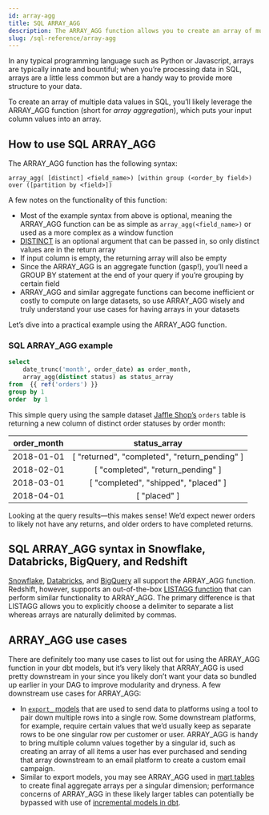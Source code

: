 ```yaml
---
id: array-agg
title: SQL ARRAY_AGG
description: The ARRAY_AGG function allows you to create an array of multiple data values in SQL.
slug: /sql-reference/array-agg
---
```


<head>
    <title>Working with the SQL ARRAY_AGG function</title>
</head>

In any typical programming language such as Python or Javascript, arrays are typically innate and bountiful; when you’re processing data in SQL, arrays are a little less common but are a handy way to provide more structure to your data.

To create an array of multiple data values in SQL, you’ll likely leverage the ARRAY_AGG function (short for *array aggregation*), which puts your input column values into an array.

## How to use SQL ARRAY_AGG

The ARRAY_AGG function has the following syntax:

`array_agg( [distinct] <field_name>) [within group (<order_by field>) over ([partition by <field>])`

A few notes on the functionality of this function:
- Most of the example syntax from above is optional, meaning the ARRAY_AGG function can be as simple as `array_agg(<field_name>)` or used as a more complex as a window function
- [DISTINCT](/sql-reference/distinct) is an optional argument that can be passed in, so only distinct values are in the return array
- If input column is empty, the returning array will also be empty
- Since the ARRAY_AGG is an aggregate function (gasp!), you’ll need a GROUP BY statement at the end of your query if you’re grouping by certain field
- ARRAY_AGG and similar aggregate functions can become inefficient or costly to compute on large datasets, so use ARRAY_AGG wisely and truly understand your use cases for having arrays in your datasets

Let’s dive into a practical example using the ARRAY_AGG function.

### SQL ARRAY_AGG example

```sql
select
    date_trunc('month', order_date) as order_month,
    array_agg(distinct status) as status_array
from  {{ ref('orders') }}
group by 1
order  by 1
```

This simple query using the sample dataset [Jaffle Shop’s](https://github.com/dbt-labs/jaffle_shop) `orders` table is returning a new column of distinct order statuses by order month:

| order_month | status_array |
|:---:|:---:|
| 2018-01-01 | [ "returned", "completed", "return_pending" ] |
| 2018-02-01 | [ "completed", "return_pending" ] |
| 2018-03-01 | [ "completed", "shipped", "placed" ] |
| 2018-04-01 | [ "placed" ] |

Looking at the query results—this makes sense! We’d expect newer orders to likely not have any returns, and older orders to have completed returns.

## SQL ARRAY_AGG syntax in Snowflake, Databricks, BigQuery, and Redshift

[Snowflake](https://docs.snowflake.com/en/sql-reference/functions/array_agg.html), [Databricks](https://docs.databricks.com/sql/language-manual/functions/array_agg.html), and [BigQuery](https://cloud.google.com/bigquery/docs/reference/standard-sql/aggregate_functions#array_agg) all support the ARRAY_AGG function. Redshift, however, supports an out-of-the-box [LISTAGG function](https://docs.aws.amazon.com/redshift/latest/dg/r_LISTAGG.html) that can perform similar functionality to ARRAY_AGG. The primary difference is that LISTAGG allows you to explicitly choose a delimiter to separate a list whereas arrays are naturally delimited by commas.

## ARRAY_AGG use cases

There are definitely too many use cases to list out for using the ARRAY_AGG function in your dbt models, but it’s very likely that ARRAY_AGG is used pretty downstream in your <Term id="dag" /> since you likely don’t want your data so bundled up earlier in your DAG to improve modularity and <Term id="dry">dryness</Term>. A few downstream use cases for ARRAY_AGG:

- In [`export_` models](https://www.getdbt.com/open-source-data-culture/reverse-etl-playbook) that are used to send data to platforms using a <Term id='reverse-etl' /> tool to pair down multiple rows into a single row. Some downstream platforms, for example, require certain values that we’d usually keep as separate rows to be one singular row per customer or user. ARRAY_AGG is handy to bring multiple column values together by a singular id, such as creating an array of all items a user has ever purchased and sending that array downstream to an email platform to create a custom email campaign.
- Similar to export models, you may see ARRAY_AGG used in [mart tables](https://docs.getdbt.com/guides/best-practices/how-we-structure/4-marts) to create final aggregate arrays per a singular dimension; performance concerns of ARRAY_AGG in these likely larger tables can potentially be bypassed with use of [incremental models in dbt](https://docs.getdbt.com/docs/build/incremental-models).
